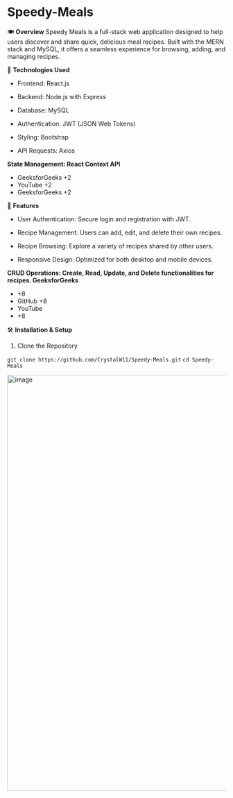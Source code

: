 # Speedy-Meals 

🍽️ **Overview**
Speedy Meals is a full-stack web application designed to help users discover and share quick, delicious meal recipes. Built with the MERN stack and MySQL, it offers a seamless experience for browsing, adding, and managing recipes.​

🔧 **Technologies Used**
- Frontend: React.js

- Backend: Node.js with Express

- Database: MySQL

- Authentication: JWT (JSON Web Tokens)

- Styling: Bootstrap

- API Requests: Axios

**State Management: React Context API​**
- GeeksforGeeks
+2
- YouTube
+2
- GeeksforGeeks
+2

🚀 **Features**

- User Authentication: Secure login and registration with JWT.

- Recipe Management: Users can add, edit, and delete their own recipes.

- Recipe Browsing: Explore a variety of recipes shared by other users.

- Responsive Design: Optimized for both desktop and mobile devices.

**CRUD Operations: Create, Read, Update, and Delete functionalities for recipes.​
GeeksforGeeks**
- +8
- GitHub
+8
- YouTube
- +8

🛠️ **Installation & Setup**

1. Clone the Repository

  `git clone https://github.com/CrystalW11/Speedy-Meals.git`
  `cd Speedy-Meals`
  

 <img width="959" alt="image" src="https://github.com/user-attachments/assets/577b42db-2208-4515-ad4e-9759eb6192b2" />
